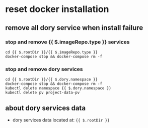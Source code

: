 # reset docker installation

## remove all dory service when install failure

### stop and remove {{ $.imageRepo.type }} services

```shell script
cd {{ $.rootDir }}/{{ $.imageRepo.type }}
docker-compose stop && docker-compose rm -f
```

### stop and remove dory services

```shell script
cd {{ $.rootDir }}/{{ $.dory.namespace }}
docker-compose stop && docker-compose rm -f
kubectl delete namespace {{ $.dory.namespace }}
kubectl delete pv project-data-pv
```

## about dory services data

- dory services data located at: `{{ $.rootDir }}`
